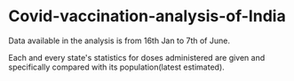 # Covid-vaccination-analysis-of-India
Data available in the analysis is from 16th Jan to 7th of June.

Each and every state's statistics for doses administered are given and specifically compared with its population(latest estimated).
